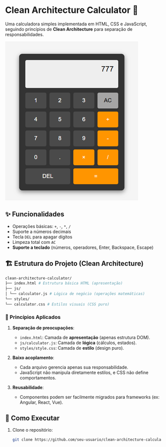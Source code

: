 # Clean Architecture Calculator 🧮

Uma calculadora simples implementada em HTML, CSS e JavaScript, seguindo princípios de **Clean Architecture** para separação de responsabilidades.

![Preview da Calculadora](calculadora.png)

## ✨ Funcionalidades
- Operações básicas: `+`, `-`, `*`, `/`
- Suporte a números decimais
- Tecla `DEL` para apagar dígitos
- Limpeza total com `AC`
- **Suporte a teclado** (números, operadores, Enter, Backspace, Escape)

## 🏗️ Estrutura do Projeto (Clean Architecture)

```bash
clean-architecture-calculator/
├── index.html # Estrutura básica HTML (apresentação)
├── js/
│ └── calculator.js # Lógica de negócio (operações matemáticas)
└── styles/
└── calculator.css # Estilos visuais (CSS puro)
```

### 📌 Princípios Aplicados
1. **Separação de preocupações**:
   - `index.html`: Camada de **apresentação** (apenas estrutura DOM).
   - `js/calculator.js`: Camada de **lógica** (cálculos, estados).
   - `styles/style.css`: Camada de **estilo** (design puro).

2. **Baixo acoplamento**:
   - Cada arquivo gerencia apenas sua responsabilidade.
   - JavaScript não manipula diretamente estilos, e CSS não define comportamentos.

3. **Reusabilidade**:
   - Componentes podem ser facilmente migrados para frameworks (ex: Angular, React, Vue).

## 🚀 Como Executar
1. Clone o repositório:
   ```bash
   git clone https://github.com/seu-usuario/clean-architecture-calculator.git